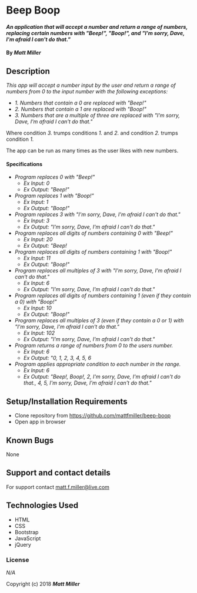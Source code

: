 # Beep Boop

#### _An application that will accept a number and return a range of numbers, replacing certain numbers with "Beep!", "Boop!", and "I'm sorry, Dave, I'm afraid I can't do that."_

#### By _**Matt Miller**_

## Description

_This app will accept a number input by the user and return a range of numbers from 0 to the input number with the following exceptions:_
  * _1. Numbers that contain a 0 are replaced with "Beep!"_
  * _2. Numbers that contain a 1 are replaced with "Boop!"_
  * _3. Numbers that are a multiple of three are replaced with "I'm sorry, Dave, I'm afraid I can't do that."_

  Where condition _3._ trumps conditions _1._ and _2._ and condition _2._ trumps condition _1._

  The app can be run as many times as the user likes with new numbers.

#### Specifications
  * _Program replaces 0 with "Beep!"_
    * _Ex Input: 0_
    * _Ex Output: "Beep!"_
  * _Program replaces 1 with "Boop!"_
    * _Ex Input: 1_
    * _Ex Output: "Boop!"_
  * _Program replaces 3 with "I'm sorry, Dave, I'm afraid I can't do that."_
    * _Ex Input: 3_
    * _Ex Output: "I'm sorry, Dave, I'm afraid I can't do that."_
  * _Program replaces all digits of numbers containing 0 with "Beep!"_
    * _Ex Input: 20_
    * _Ex Output: "Beep!_
  * _Program replaces all digits of numbers containing 1 with "Boop!"_
    * _Ex Input: 11_
    * _Ex Output: "Boop!"_
  * _Program replaces all multiples of 3 with "I'm sorry, Dave, I'm afraid I can't do that."_
    * _Ex Input: 6_
    * _Ex Output: "I'm sorry, Dave, I'm afraid I can't do that."_
  * _Program replaces all digits of numbers containing 1 (even if they contain a 0) with "Boop!"_
    * _Ex Input: 10_
    * _Ex Output: "Boop!"_
  * _Program replaces all multiples of 3 (even if they contain a 0 or 1) with "I'm sorry, Dave, I'm afraid I can't do that."_
    * _Ex Input: 102_
    * _Ex Output: "I'm sorry, Dave, I'm afraid I can't do that."_
  * _Program returns a range of numbers from 0 to the users number._
    * _Ex Input: 6_
    * _Ex Output: "0, 1, 2, 3, 4, 5, 6_
  * _Program applies appropriate condition to each number in the range._
    * _Ex Input: 6_
    * _Ex Output: "Beep!, Boop!, 2, I'm sorry, Dave, I'm afraid I can't do that., 4, 5, I'm sorry, Dave, I'm afraid I can't do that."_

## Setup/Installation Requirements

* Clone repository from https://github.com/mattfmiller/beep-boop
* Open app in browser

## Known Bugs

None

## Support and contact details

For support contact matt.f.miller@live.com

## Technologies Used

* HTML
* CSS
* Bootstrap
* JavaScript
* jQuery

### License

*N/A*

Copyright (c) 2018 **_Matt Miller_**
